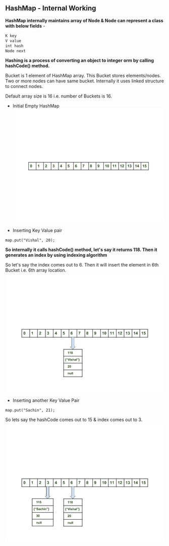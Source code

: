 ## HashMap - Internal Working

**HashMap internally maintains array of Node & Node can represent a class with below fields** -
```
K key
V value
int hash
Node next
```

**Hashing is a process of converting an object to integer orm by calling hashCode() method.**

Bucket is 1 element of HashMap array. This Bucket stores elements/nodes. Two or more nodes can have same bucket.
Internally it uses linked structure to connect nodes.

Default array size is 16 i.e. number of Buckets is 16.

* Initial Empty HashMap
![](https://github.com/deepakmotlani/Notes/blob/master/Core%20Java/images/Hashmap_Empty.jpg)

* Inserting Key Value pair
```
map.put("Vishal", 20);
```

**So internally it calls hashCode() method, let's say it returns 118. Then it generates an index by using indexing
algorithm**

So let's say the index comes out to 6. Then it will insert the element in 6th Bucket i.e. 6th array location.
![](https://github.com/deepakmotlani/Notes/blob/master/Core%20Java/images/Hashmap_Working_1.jpg)

* Inserting another Key Value Pair
```
map.put("Sachin", 21);
```
So lets say the hashCode comes out to 15 & index comes out to 3.
![](https://github.com/deepakmotlani/Notes/blob/master/Core%20Java/images/Hashmap_Working_2.jpg)